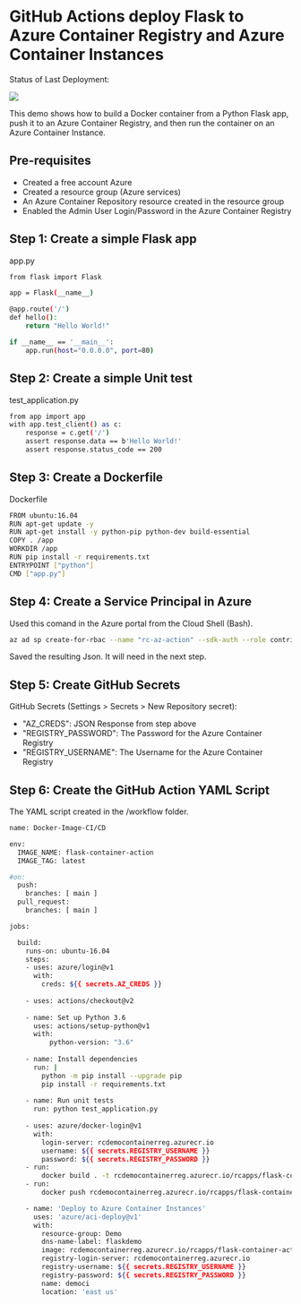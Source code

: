 # GitHub Actions deploy Flask to Azure Container Registry and Azure Container Instances

Status of Last Deployment:<br>

<img src="https://github.com/kiselev-it/flask-container-action/workflows/Docker-Image-CI/CD/badge.svg?branch=main"><br>

This demo shows how to build a Docker container from a Python Flask app, push it to an Azure Container Registry, and then run the container on an Azure Container Instance.

## Pre-requisites
- Created a free account Azure
- Created a resource group (Azure services)
- An Azure Container Repository resource created in the resource group
- Enabled the Admin User Login/Password in the Azure Container Registry

## Step 1: Create a simple Flask app
app.py
```sh
from flask import Flask

app = Flask(__name__)

@app.route('/')
def hello():
    return "Hello World!"

if __name__ == '__main__':
    app.run(host="0.0.0.0", port=80)
```
## Step 2: Create a simple Unit test
test_application.py 
```sh
from app import app
with app.test_client() as c:
    response = c.get('/')
    assert response.data == b'Hello World!'
    assert response.status_code == 200
```
## Step 3: Create a Dockerfile
Dockerfile
```sh
FROM ubuntu:16.04
RUN apt-get update -y
RUN apt-get install -y python-pip python-dev build-essential
COPY . /app
WORKDIR /app
RUN pip install -r requirements.txt
ENTRYPOINT ["python"]
CMD ["app.py"]
```

## Step 4: Create a Service Principal in Azure
Used this comand in the Azure portal from the Cloud Shell (Bash).
```sh
az ad sp create-for-rbac --name "rc-az-action" --sdk-auth --role contributor --scopes /subscriptions/xxx-xxx-xxx-xxx-xxx/resourceGroups/Demo
```
Saved the resulting Json. It will need in the next step.

## Step 5: Create GitHub Secrets
GitHub Secrets (Settings > Secrets > New Repository secret):
- "AZ_CREDS": JSON Response from step above
- "REGISTRY_PASSWORD": The Password for the Azure Container Registry
- "REGISTRY_USERNAME": The Username for the Azure Container Registry

## Step 6: Create the GitHub Action YAML Script
The YAML script created in the /workflow folder. 
```sh
name: Docker-Image-CI/CD

env:
  IMAGE_NAME: flask-container-action
  IMAGE_TAG: latest

#on:
  push:
    branches: [ main ]
  pull_request:
    branches: [ main ]

jobs:

  build:
    runs-on: ubuntu-16.04
    steps:
    - uses: azure/login@v1
      with:
        creds: ${{ secrets.AZ_CREDS }}
    
    - uses: actions/checkout@v2
      
    - name: Set up Python 3.6
      uses: actions/setup-python@v1
      with:
          python-version: "3.6"
          
    - name: Install dependencies
      run: |
        python -m pip install --upgrade pip
        pip install -r requirements.txt
          
    - name: Run unit tests
      run: python test_application.py
    
    - uses: azure/docker-login@v1
      with:
        login-server: rcdemocontainerreg.azurecr.io 
        username: ${{ secrets.REGISTRY_USERNAME }}
        password: ${{ secrets.REGISTRY_PASSWORD }}
    - run:
        docker build . -t rcdemocontainerreg.azurecr.io/rcapps/flask-container-action:latest
    - run:
        docker push rcdemocontainerreg.azurecr.io/rcapps/flask-container-action:latest

    - name: 'Deploy to Azure Container Instances'
      uses: 'azure/aci-deploy@v1'
      with:
        resource-group: Demo
        dns-name-label: flaskdemo
        image: rcdemocontainerreg.azurecr.io/rcapps/flask-container-action:latest
        registry-login-server: rcdemocontainerreg.azurecr.io
        registry-username: ${{ secrets.REGISTRY_USERNAME }}
        registry-password: ${{ secrets.REGISTRY_PASSWORD }}
        name: democi
        location: 'east us'
```
